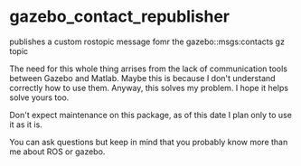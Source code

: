 # gazebo_contact_republisher
publishes a custom rostopic message fomr the gazebo::msgs:contacts gz topic


The need for this whole thing arrises from the lack of communication tools between Gazebo and Matlab. 
Maybe this is because I don't understand correctly how to use them.
Anyway, this solves my problem. I hope it helps solve yours too.

Don't expect maintenance on this package, as of this date I plan only to use it as it is.

You can ask questions but keep in mind that you probably know more than me about ROS or gazebo.
